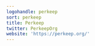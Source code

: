 ```yaml
---
logohandle: perkeep
sort: perkeep
title: Perkeep
twitter: PerkeepOrg
website: 'https://perkeep.org/'
---
```

